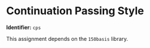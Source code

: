# Continuation Passing Style
**Identifier:** `cps`

This assignment depends on the `150basis` library.
